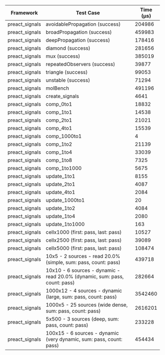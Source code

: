 | Framework | Test Case | Time (μs) |
| --- | --- | --- |
| preact_signals | avoidablePropagation (success) | 204986 |
| preact_signals | broadPropagation (success) | 459983 |
| preact_signals | deepPropagation (success) | 178416 |
| preact_signals | diamond (success) | 281656 |
| preact_signals | mux (success) | 385019 |
| preact_signals | repeatedObservers (success) | 39877 |
| preact_signals | triangle (success) | 99053 |
| preact_signals | unstable (success) | 71294 |
| preact_signals | molBench | 491196 |
| preact_signals | create_signals | 4641 |
| preact_signals | comp_0to1 | 18832 |
| preact_signals | comp_1to1 | 14538 |
| preact_signals | comp_2to1 | 21021 |
| preact_signals | comp_4to1 | 15539 |
| preact_signals | comp_1000to1 | 4 |
| preact_signals | comp_1to2 | 21139 |
| preact_signals | comp_1to4 | 33039 |
| preact_signals | comp_1to8 | 7325 |
| preact_signals | comp_1to1000 | 5675 |
| preact_signals | update_1to1 | 8155 |
| preact_signals | update_2to1 | 4087 |
| preact_signals | update_4to1 | 2084 |
| preact_signals | update_1000to1 | 20 |
| preact_signals | update_1to2 | 4084 |
| preact_signals | update_1to4 | 2080 |
| preact_signals | update_1to1000 | 163 |
| preact_signals | cellx1000 (first: pass, last: pass) | 10527 |
| preact_signals | cellx2500 (first: pass, last: pass) | 39089 |
| preact_signals | cellx5000 (first: pass, last: pass) | 108474 |
| preact_signals | 10x5 - 2 sources - read 20.0% (simple, sum: pass, count: pass) | 439718 |
| preact_signals | 10x10 - 6 sources - dynamic - read 20.0% (dynamic, sum: pass, count: pass) | 282664 |
| preact_signals | 1000x12 - 4 sources - dynamic (large, sum: pass, count: pass) | 3542460 |
| preact_signals | 1000x5 - 25 sources (wide dense, sum: pass, count: pass) | 2616201 |
| preact_signals | 5x500 - 3 sources (deep, sum: pass, count: pass) | 233228 |
| preact_signals | 100x15 - 6 sources - dynamic (very dynamic, sum: pass, count: pass) | 454434 |

